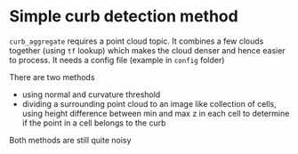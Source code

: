 # Simple curb detection method

`curb_aggregate` requires a point cloud topic. It combines a few clouds together (using `tf` lookup) which makes the cloud denser and hence easier to process. It needs a config file (example in `config` folder)

There are two methods
- using normal and curvature threshold
- dividing a surrounding point cloud to an image like collection of cells, using height difference between min and max z in each cell to determine if the point in a cell belongs to the curb

Both methods are still quite noisy
